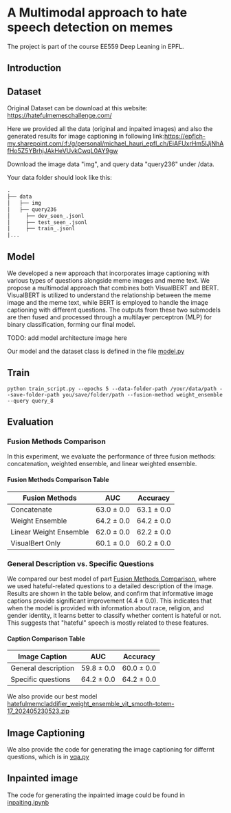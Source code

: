 # A Multimodal approach to hate speech detection on memes
The project is part of the course EE559 Deep Leaning in EPFL.

## Introduction

## Dataset
Original Dataset can be download at this website: https://hatefulmemeschallenge.com/

Here we provided all the data (original and inpaited images) and also the generated results for image captioning in following link:https://epflch-my.sharepoint.com/:f:/g/personal/michael_hauri_epfl_ch/EiAFUxrHm5lJjNhAfHo5Z5YBrhjJAkHeVUvkCwqL0AY9gw

Download the image data "img", and query data "query236" under /data.

Your data folder should look like this:
```txt
.
├── data
│   ├── img
│   ├── query236
│     ├── dev_seen_.jsonl
│     ├── test_seen_.jsonl 
|     ├── train_.jsonl
|...
```
## Model
We developed a new approach that incorporates image captioning with various types of questions alongside meme images and meme text. We propose a multimodal approach that combines both VisualBERT and BERT. VisualBERT is utilized to understand the relationship between the meme image and the meme
text, while BERT is employed to handle the image captioning with different questions. The outputs from these two submodels are then fused and processed through a multilayer perceptron (MLP) for binary classification, forming our final model.

TODO: add model architecture image here

Our model and the dataset class is defined in the file [model.py](model/model.py)

## Train
```
python train_script.py --epochs 5 --data-folder-path /your/data/path --save-folder-path you/save/folder/path --fusion-method weight_ensemble --query query_8
```
## Evaluation
### Fusion Methods Comparison

In this experiment, we evaluate the performance of three fusion methods: concatenation, weighted ensemble, and linear weighted ensemble. 

#### Fusion Methods Comparison Table

| Fusion Methods         | AUC        | Accuracy  |
|------------------------|------------|-----------|
| Concatenate            | 63.0 ± 0.0 | 63.1 ± 0.0|
| Weight Ensemble        | 64.2 ± 0.0 | 64.2 ± 0.0|
| Linear Weight Ensemble | 62.0 ± 0.0 | 62.2 ± 0.0|
| VisualBert Only        | 60.1 ± 0.0 | 60.2 ± 0.0|

### General Description vs. Specific Questions

We compared our best model of part [Fusion Methods Comparison](#fusion-methods-comparison), where we used hateful-related questions to a detailed description of the image. Results are shown in the table below, and confirm that informative image captions provide significant improvement (4.4 ± 0.0). This indicates that when the model is provided with information about race, religion, and gender identity, it learns better to classify whether content is hateful or not. This suggests that "hateful" speech is mostly related to these features.

#### Caption Comparison Table

| Image Caption         | AUC        | Accuracy  |
|-----------------------|------------|-----------|
| General description   | 59.8 ± 0.0 | 60.0 ± 0.0|
| Specific questions    | 64.2 ± 0.0 | 64.2 ± 0.0|


We also provide our best model [hatefulmemcladdifier_weight_ensemble_vit_smooth-totem-17_202405230523.zip](https://epflch-my.sharepoint.com/:f:/g/personal/michael_hauri_epfl_ch/EiAFUxrHm5lJjNhAfHo5Z5YBrhjJAkHeVUvkCwqL0AY9gw)


## Image Captioning
We also provide the code for generating the image captioning for differnt questions, which is in [vqa.py](vqa.py)

## Inpainted image
The code for generating the inpainted image could be found in [inpaiting.ipynb](OCR/inpainting.ipynb)


